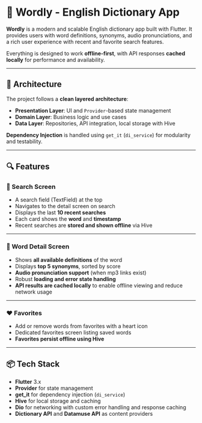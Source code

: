 # 📘 Wordly - English Dictionary App

**Wordly** is a modern and scalable English dictionary app built with Flutter. It provides users with word definitions, synonyms, audio pronunciations, and a rich user experience with recent and favorite search features.

Everything is designed to work **offline-first**, with API responses **cached locally** for performance and availability.

---

## 🧱 Architecture

The project follows a **clean layered architecture**:

- **Presentation Layer**: UI and `Provider`-based state management  
- **Domain Layer**: Business logic and use cases  
- **Data Layer**: Repositories, API integration, local storage with Hive  

**Dependency Injection** is handled using `get_it` (`di_service`) for modularity and testability.

---

## 🔍 Features

### 🔎 Search Screen

- A search field (TextField) at the top  
- Navigates to the detail screen on search  
- Displays the last **10 recent searches**  
- Each card shows the **word** and **timestamp**  
- Recent searches are **stored and shown offline** via Hive  

---

### 📖 Word Detail Screen

- Shows **all available definitions** of the word  
- Displays **top 5 synonyms**, sorted by score  
- **Audio pronunciation support** (when mp3 links exist)  
- Robust **loading and error state handling**  
- **API results are cached locally** to enable offline viewing and reduce network usage  

---

### ❤️ Favorites

- Add or remove words from favorites with a heart icon  
- Dedicated favorites screen listing saved words  
- **Favorites persist offline using Hive**  

---

## 📦 Tech Stack

- **Flutter** 3.x  
- **Provider** for state management  
- **get_it** for dependency injection (`di_service`)  
- **Hive** for local storage and caching  
- **Dio** for networking with custom error handling and response caching  
- **Dictionary API** and **Datamuse API** as content providers  
